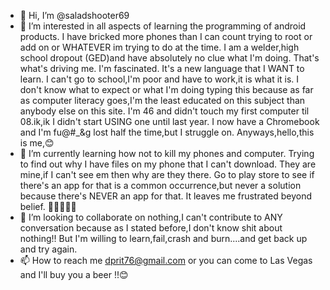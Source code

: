 - 👋 Hi, I’m @saladshooter69
- 👀 I’m interested in all aspects of learning the programming of android products. I have bricked more phones than I can count trying to root or add on or WHATEVER im trying to do at the time. I am a welder,high school dropout (GED)and have absolutely no clue what I'm doing. That's what's driving me. I'm fascinated. It's a new language that I WANT to learn. I can't go to school,I'm poor and have to work,it is what it is. I don't know what to expect  or what I'm doing typing this because as far as computer literacy goes,I'm the least educated on this subject than anybody else on this site. I'm 46 and didn't touch my first computer til 08.ik,ik I didn't start USING one until last year. I now have a Chromebook and I'm fu@#_&g lost half the time,but I struggle on. Anyways,hello,this is me,😊
- 🌱 I’m currently learning how not to kill my phones and computer. Trying to find out why I have files on my phone that I can't download. They are mine,if I can't see em then why are they there. Go to play store to see if there's an app for that is a common occurrence,but never a solution because there's NEVER an app for that. It leaves me frustrated beyond belief. 🤔😫🤬🤬🧨
- 💞️ I’m looking to collaborate on nothing,I can't contribute to ANY conversation because as I stated before,I don't know shit about nothing!! But I'm willing to learn,fail,crash and burn....and get back up and try again.
- 📫 How to reach me dprit76@gmail.com or you can come to Las Vegas and I'll buy you a beer !!😊

<!---
saladshooter69/saladshooter69 is a ✨ special ✨ repository because its `README.md` (this file) appears on your GitHub profile.
You can click the Preview link to take a look at your changes.
--->
